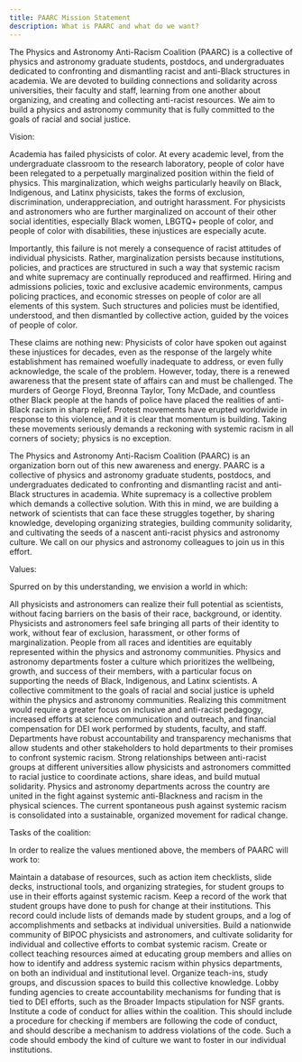 ```yaml
---
title: PAARC Mission Statement
description: What is PAARC and what do we want?
---
```

The Physics and Astronomy Anti-Racism Coalition (PAARC) is a collective of physics and astronomy graduate students, postdocs, and undergraduates dedicated to confronting and dismantling racist and anti-Black structures in academia. We are devoted to building connections and solidarity across universities, their faculty and staff, learning from one another about organizing, and creating and collecting anti-racist resources. We aim to build a physics and astronomy community that is fully committed to the goals of racial and social justice.

Vision:

Academia has failed physicists of color. At every academic level, from the undergraduate classroom to the research laboratory, people of color have been relegated to a perpetually marginalized position within the field of physics. This marginalization, which weighs particularly heavily on Black, Indigenous, and Latinx physicists, takes the forms of exclusion, discrimination, underappreciation, and outright harassment. For physicists and astronomers who are further marginalized on account of their other social identities, especially Black women, LBGTQ+ people of color, and people of color with disabilities, these injustices are especially acute.

Importantly, this failure is not merely a consequence of racist attitudes of individual physicists. Rather, marginalization persists because institutions, policies, and practices are structured in such a way that systemic racism and white supremacy are continually reproduced and reaffirmed. Hiring and admissions policies, toxic and exclusive academic environments, campus policing practices, and economic stresses on people of color are all elements of this system. Such structures and policies must be identified, understood, and then dismantled by collective action, guided by the voices of people of color.

These claims are nothing new: Physicists of color have spoken out against these injustices for decades, even as the response of the largely white establishment has remained woefully inadequate to address, or even fully acknowledge, the scale of the problem. However, today, there is a renewed awareness that the present state of affairs can and must be challenged. The murders of George Floyd, Breonna Taylor, Tony McDade, and countless other Black people at the hands of police have placed the realities of anti-Black racism in sharp relief. Protest movements have erupted worldwide in response to this violence, and it is clear that momentum is building. Taking these movements seriously demands a reckoning with systemic racism in all corners of society; physics is no exception.

The Physics and Astronomy Anti-Racism Coalition (PAARC) is an organization born out of this new awareness and energy. PAARC is a collective of physics and astronomy graduate students, postdocs, and undergraduates dedicated to confronting and dismantling racist and anti-Black structures in academia. White supremacy is a collective problem which demands a collective solution. With this in mind, we are building a network of scientists that can face these struggles together, by sharing knowledge, developing organizing strategies, building community solidarity, and cultivating the seeds of a nascent anti-racist physics and astronomy culture. We call on our physics and astronomy colleagues to join us in this effort. 


Values:

Spurred on by this understanding, we envision a world in which:

All physicists and astronomers can realize their full potential as scientists, without facing barriers on the basis of their race, background, or identity.
Physicists and astronomers feel safe bringing all parts of their identity to work, without fear of exclusion, harassment, or other forms of marginalization.
People from all races and identities are equitably represented within the physics and astronomy communities.
Physics and astronomy departments foster a culture which prioritizes the wellbeing, growth, and success of their members, with a particular focus on supporting the needs of Black, Indigenous, and Latinx scientists.
A collective commitment to the goals of racial and social justice is upheld within the physics and astronomy communities. Realizing this commitment would require a greater focus on inclusive and anti-racist pedagogy, increased efforts at science communication and outreach, and financial compensation for DEI work performed by students, faculty, and staff.
Departments have robust accountability and transparency mechanisms that allow students and other stakeholders to hold departments to their promises to confront systemic racism.
Strong relationships between anti-racist groups at different universities allow physicists and astronomers committed to racial justice to coordinate actions, share ideas, and build mutual solidarity.
Physics and astronomy departments across the country are united in the fight against systemic anti-Blackness and racism in the physical sciences.
The current spontaneous push against systemic racism is consolidated into a sustainable, organized movement for radical change.


Tasks of the coalition:

In order to realize the values mentioned above, the members of PAARC will work to:

Maintain a database of resources, such as action item checklists, slide decks, instructional tools, and organizing strategies, for student groups to use in their efforts against systemic racism.
Keep a record of the work that student groups have done to push for change at their institutions. This record could include lists of demands made by student groups, and a log of accomplishments and setbacks at individual universities.
Build a nationwide community of BIPOC physicists and astronomers, and cultivate solidarity for individual and collective efforts to combat systemic racism.
Create or collect teaching resources aimed at educating group members and allies on how to identify and address systemic racism within physics departments, on both an individual and institutional level. Organize teach-ins, study groups, and discussion spaces to build this collective knowledge.
Lobby funding agencies to create accountability mechanisms for funding that is tied to DEI efforts, such as the Broader Impacts stipulation for NSF grants.
Institute a code of conduct for allies within the coalition. This should include a procedure for checking if members are following the code of conduct, and should describe a mechanism to address violations of the code. Such a code should embody the kind of culture we want to foster in our individual institutions.

